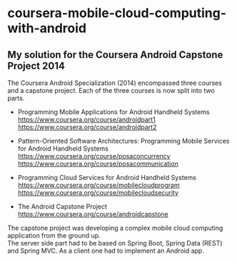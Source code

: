 # coursera-mobile-cloud-computing-with-android
My solution for the Coursera Android Capstone Project 2014
----------------------------------------------------------

The Coursera Android Specialization (2014) encompassed three courses and a capstone project.
Each of the three courses is now split into two parts.

* Programming Mobile Applications for Android Handheld Systems<br>
   https://www.coursera.org/course/androidpart1<br>
   https://www.coursera.org/course/androidpart2

* Pattern-Oriented Software Architectures: Programming Mobile Services for Android Handheld Systems<br>
   https://www.coursera.org/course/posaconcurrency<br>
   https://www.coursera.org/course/posacommunication

* Programming Cloud Services for Android Handheld Systems<br>
   https://www.coursera.org/course/mobilecloudprogram<br>
   https://www.coursera.org/course/mobilecloudsecurity

* The Android Capstone Project<br>
  https://www.coursera.org/course/androidcapstone
  
The capstone project was developing a complex mobile cloud computing application from the ground up.<br> 
The server side part had to be based on Spring Boot, Spring Data (REST) and Spring MVC.
As a client one had to implement an Android app.<br>

